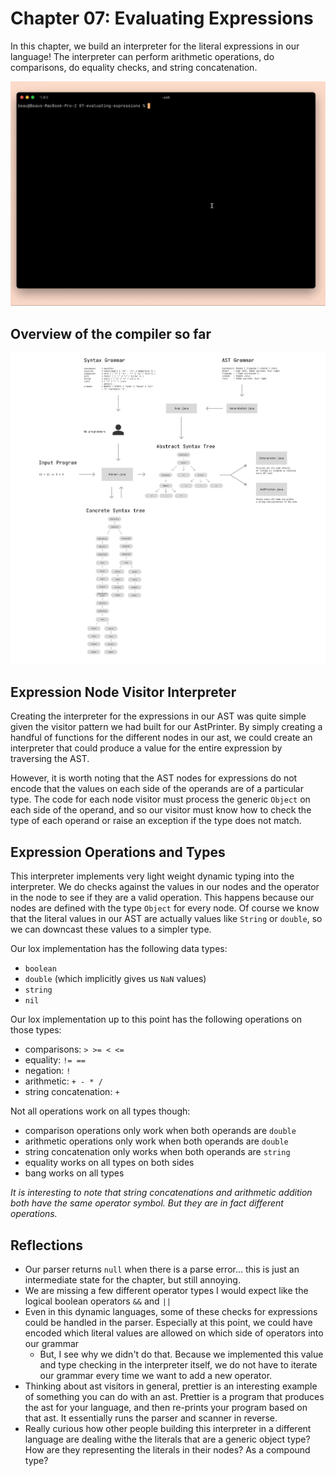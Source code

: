 # Chapter 07: Evaluating Expressions
In this chapter, we build an interpreter for the literal expressions in our language! The interpreter can perform arithmetic operations, do comparisons, do equality checks, and string concatenation.

![demo gif showing the evaluation of expressions](../demo_gifs/07-expression-evaluation.gif)

## Overview of the compiler so far
<img src="../demo_gifs/07-diagram-overview.png">

## Expression Node Visitor Interpreter
Creating the interpreter for the expressions in our AST was quite simple given the visitor pattern we had built for our AstPrinter. By simply creating a handful of functions for the different nodes in our ast, we could create an interpreter that could produce a value for the entire expression by traversing the AST.

However, it is worth noting that the AST nodes for expressions do not encode that the values on each side of the operands are of a particular type. The code for each node visitor must process the generic `Object` on each side of the operand, and so our visitor must know how to check the type of each operand or raise an exception if the type does not match.

## Expression Operations and Types
This interpreter implements very light weight dynamic typing into the interpreter. We do checks against the values in our nodes and the operator in the node to see if they are a valid operation. This happens because our nodes are defined with the type `Object` for every node. Of course we know that the literal values in our AST are actually values like `String` or `double`, so we can downcast these values to a simpler type.

Our lox implementation has the following data types:
- `boolean`
- `double` (which implicitly gives us `NaN` values)
- `string`
- `nil`


Our lox implementation up to this point has the following operations on those types:
  - comparisons: `> >= < <=`
  - equality: `!= ==`
  - negation: `!`
  - arithmetic: `+ - * /`
  - string concatenation: `+`

Not all operations work on all types though:
  - comparison operations only work when both operands are `double`
  - arithmetic operations only work when both operands are `double`
  - string concatenation only works when both operands are `string`
  - equality works on all types on both sides
  - bang works on all types

_It is interesting to note that string concatenations and arithmetic addition both have the same operator symbol. But they are in fact different operations._

## Reflections
- Our parser returns `null` when there is a parse error... this is just an intermediate state for the chapter, but still annoying.
- We are missing a few different operator types I would expect like the logical boolean operators `&&` and `||`
- Even in this dynamic languages, some of these checks for expressions could be handled in the parser. Especially at this point, we could have encoded which literal values are allowed on which side of operators into our grammar
  - But, I see why we didn't do that. Because we implemented this value and type checking in the interpreter itself, we do not have to iterate our grammar every time we want to add a new operator.
- Thinking about ast visitors in general, prettier is an interesting example of something you can do with an ast. Prettier is a program that produces the ast for your language, and then re-prints your program based on that ast. It essentially runs the parser and scanner in reverse.
- Really curious how other people building this interpreter in a different language are dealing withe the literals that are a generic object type? How are they representing the literals in their nodes? As a compound type?